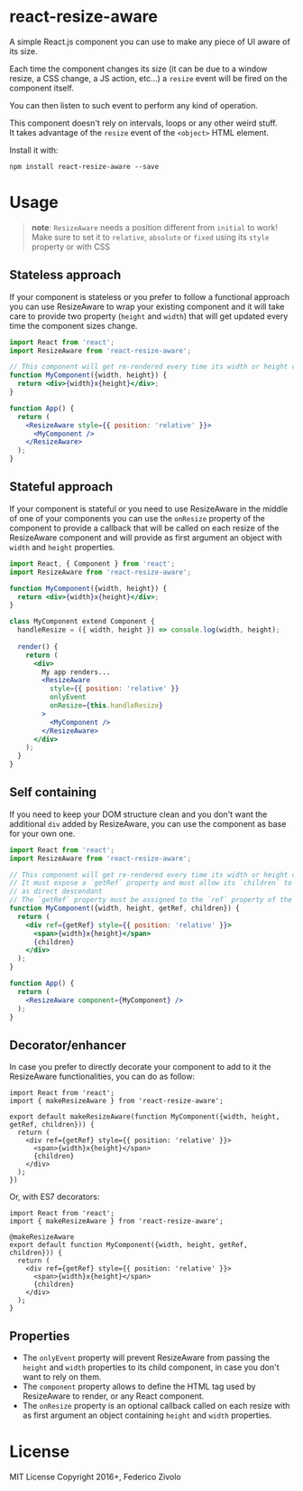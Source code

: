 # react-resize-aware

A simple React.js component you can use to make any piece of UI aware of its size.

Each time the component changes its size (it can be due to a window resize, a CSS change, a JS action, etc...)
a `resize` event will be fired on the component itself.

You can then listen to such event to perform any kind of operation.

This component doesn't rely on intervals, loops or any other weird stuff.  
It takes advantage of the `resize` event of the `<object>` HTML element.

Install it with:

```
npm install react-resize-aware --save
```

# Usage

> **note**: `ResizeAware` needs a position different from `initial` to work!  
> Make sure to set it to `relative`, `absolute` or `fixed` using its `style` property or with CSS

## Stateless approach

If your component is stateless or you prefer to follow a functional approach
you can use ResizeAware to wrap your existing component and it will take care
to provide two property (`height` and `width`) that will get updated every time
the component sizes change.

```jsx
import React from 'react';
import ResizeAware from 'react-resize-aware';

// This component will get re-rendered every time its width or height changes
function MyComponent({width, height}) {
  return <div>{width}x{height}</div>;
}

function App() {
  return (
    <ResizeAware style={{ position: 'relative' }}>
      <MyComponent />
    </ResizeAware>
  );
}
```

## Stateful approach

If your component is stateful or you need to use ResizeAware in the middle of one
of your components you can use the `onResize` property of the component to provide
a callback that will be called on each resize of the ResizeAware component and will
provide as first argument an object with `width` and `height` properties.

```jsx
import React, { Component } from 'react';
import ResizeAware from 'react-resize-aware';

function MyComponent({width, height}) {
  return <div>{width}x{height}</div>;
}

class MyComponent extend Component {
  handleResize = ({ width, height }) => console.log(width, height);
  
  render() {
    return (
      <div>
        My app renders...
        <ResizeAware
          style={{ position: 'relative' }}
          onlyEvent
          onResize={this.handleResize}
        >
          <MyComponent />
        </ResizeAware>
      </div>
    );
  }
}
```

## Self containing

If you need to keep your DOM structure clean and you don't want the additional
`div` added by ResizeAware, you can use the component as base for your own one.

```jsx
import React from 'react';
import ResizeAware from 'react-resize-aware';

// This component will get re-rendered every time its width or height changes
// It must expose a `getRef` property and must allow its `children` to be rendered
// as direct descendant
// The `getRef` property must be assigned to the `ref` property of the main element
function MyComponent({width, height, getRef, children}) {
  return (
    <div ref={getRef} style={{ position: 'relative' }}>
      <span>{width}x{height}</span>
      {children}
    </div>
  );
}

function App() {
  return (
    <ResizeAware component={MyComponent} />
  );
}
```

## Decorator/enhancer

In case you prefer to directly decorate your component to add to it the ResizeAware
functionalities, you can do as follow:

```
import React from 'react';
import { makeResizeAware } from 'react-resize-aware';

export default makeResizeAware(function MyComponent({width, height, getRef, children})) {
  return (
    <div ref={getRef} style={{ position: 'relative' }}>
      <span>{width}x{height}</span>
      {children}
    </div>
  );
})
```

Or, with ES7 decorators:

```
import React from 'react';
import { makeResizeAware } from 'react-resize-aware';

@makeResizeAware
export default function MyComponent({width, height, getRef, children})) {
  return (
    <div ref={getRef} style={{ position: 'relative' }}>
      <span>{width}x{height}</span>
      {children}
    </div>
  );
}
```


## Properties

- The `onlyEvent` property will prevent ResizeAware from passing the `height` and `width`
properties to its child component, in case you don't want to rely on them.
- The `component` property allows to define the HTML tag used by ResizeAware to render, or any React component.
- The `onResize` property is an optional callback called on each resize with as first
  argument an object containing `height` and `width` properties.

# License

MIT License
Copyright 2016+, Federico Zivolo
